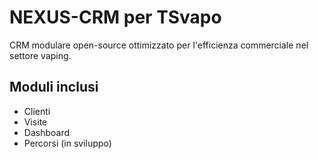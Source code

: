 # NEXUS-CRM per TSvapo

CRM modulare open-source ottimizzato per l'efficienza commerciale nel settore vaping.

## Moduli inclusi
- Clienti
- Visite
- Dashboard
- Percorsi (in sviluppo)
